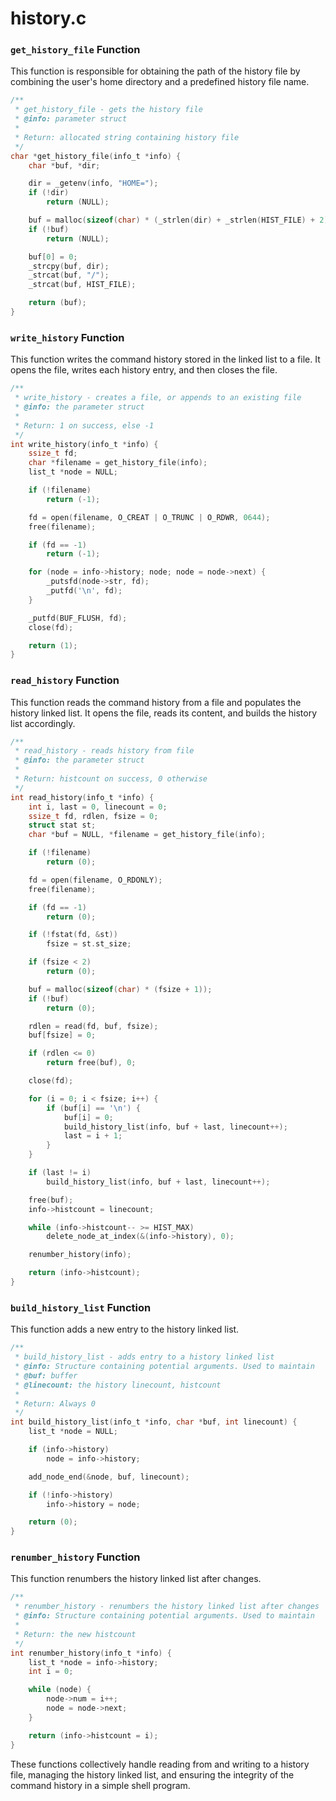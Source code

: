 # history.c

### `get_history_file` Function

This function is responsible for obtaining the path of the history file by combining the user's home directory and a predefined history file name.

```c
/**
 * get_history_file - gets the history file
 * @info: parameter struct
 *
 * Return: allocated string containing history file
 */
char *get_history_file(info_t *info) {
    char *buf, *dir;

    dir = _getenv(info, "HOME=");
    if (!dir)
        return (NULL);

    buf = malloc(sizeof(char) * (_strlen(dir) + _strlen(HIST_FILE) + 2));
    if (!buf)
        return (NULL);

    buf[0] = 0;
    _strcpy(buf, dir);
    _strcat(buf, "/");
    _strcat(buf, HIST_FILE);

    return (buf);
}
```

### `write_history` Function

This function writes the command history stored in the linked list to a file. It opens the file, writes each history entry, and then closes the file.

```c
/**
 * write_history - creates a file, or appends to an existing file
 * @info: the parameter struct
 *
 * Return: 1 on success, else -1
 */
int write_history(info_t *info) {
    ssize_t fd;
    char *filename = get_history_file(info);
    list_t *node = NULL;

    if (!filename)
        return (-1);

    fd = open(filename, O_CREAT | O_TRUNC | O_RDWR, 0644);
    free(filename);

    if (fd == -1)
        return (-1);

    for (node = info->history; node; node = node->next) {
        _putsfd(node->str, fd);
        _putfd('\n', fd);
    }

    _putfd(BUF_FLUSH, fd);
    close(fd);

    return (1);
}
```

### `read_history` Function

This function reads the command history from a file and populates the history linked list. It opens the file, reads its content, and builds the history list accordingly.

```c
/**
 * read_history - reads history from file
 * @info: the parameter struct
 *
 * Return: histcount on success, 0 otherwise
 */
int read_history(info_t *info) {
    int i, last = 0, linecount = 0;
    ssize_t fd, rdlen, fsize = 0;
    struct stat st;
    char *buf = NULL, *filename = get_history_file(info);

    if (!filename)
        return (0);

    fd = open(filename, O_RDONLY);
    free(filename);

    if (fd == -1)
        return (0);

    if (!fstat(fd, &st))
        fsize = st.st_size;

    if (fsize < 2)
        return (0);

    buf = malloc(sizeof(char) * (fsize + 1));
    if (!buf)
        return (0);

    rdlen = read(fd, buf, fsize);
    buf[fsize] = 0;

    if (rdlen <= 0)
        return free(buf), 0;

    close(fd);

    for (i = 0; i < fsize; i++) {
        if (buf[i] == '\n') {
            buf[i] = 0;
            build_history_list(info, buf + last, linecount++);
            last = i + 1;
        }
    }

    if (last != i)
        build_history_list(info, buf + last, linecount++);

    free(buf);
    info->histcount = linecount;

    while (info->histcount-- >= HIST_MAX)
        delete_node_at_index(&(info->history), 0);

    renumber_history(info);

    return (info->histcount);
}
```

### `build_history_list` Function

This function adds a new entry to the history linked list.

```c
/**
 * build_history_list - adds entry to a history linked list
 * @info: Structure containing potential arguments. Used to maintain
 * @buf: buffer
 * @linecount: the history linecount, histcount
 *
 * Return: Always 0
 */
int build_history_list(info_t *info, char *buf, int linecount) {
    list_t *node = NULL;

    if (info->history)
        node = info->history;

    add_node_end(&node, buf, linecount);

    if (!info->history)
        info->history = node;

    return (0);
}
```

### `renumber_history` Function

This function renumbers the history linked list after changes.

```c
/**
 * renumber_history - renumbers the history linked list after changes
 * @info: Structure containing potential arguments. Used to maintain
 *
 * Return: the new histcount
 */
int renumber_history(info_t *info) {
    list_t *node = info->history;
    int i = 0;

    while (node) {
        node->num = i++;
        node = node->next;
    }

    return (info->histcount = i);
}
```

These functions collectively handle reading from and writing to a history file, managing the history linked list, and ensuring the integrity of the command history in a simple shell program.
